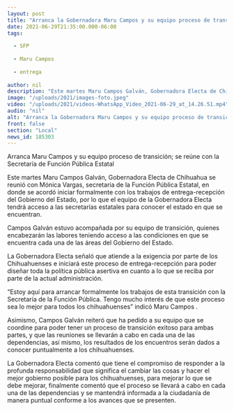 ```yaml
---
layout: post
title: "Arranca la Gobernadora Maru Campos y su equipo proceso de transición"
date: 2021-06-29T21:35:00.000-06:00
tags:
  
  - SFP
  
  - Maru Campos
  
  - entrega
  
author: nil
description: "Este martes Maru Campos Galván, Gobernadora Electa de Chihuahua se reunió con Mónica Vargas, secretaria de la Función Pública Estatal, en donde se acordó iniciar formalmente con los trabajos de entrega-recepción."
image: "/uploads/2021/images-foto.jpeg"
video: "/uploads/2021/videos-WhatsApp_Video_2021-06-29_at_14.26.51.mp4"
audio: "nil"
alt: "Arranca la Gobernadora Maru Campos y su equipo proceso de transición"
front: false
section: "Local"
news_id: 185303
---
```


Arranca Maru Campos y su equipo proceso de transición; se reúne con la Secretaría de Función Pública Estatal

Este martes Maru Campos Galván, Gobernadora Electa de Chihuahua se reunió con Mónica Vargas, secretaria de la Función Pública Estatal, en donde se acordó iniciar formalmente con los trabajos de entrega-recepción del Gobierno del Estado, por lo que el equipo de la Gobernadora Electa tendrá acceso a las secretarías estatales para conocer el estado en que se encuentran.

Campos Galván estuvo acompañada por su equipo de transición, quienes encabezarán las labores teniendo acceso a las condiciones en que se encuentra cada una de las áreas del Gobierno del Estado.

La Gobernadora Electa señaló que atiende a la exigencia por parte de los Chihuahuenses e iniciará este proceso de entrega-recepción para poder diseñar toda la política pública asertiva en cuanto a lo que se reciba por parte de la actual administración.

“Estoy aquí para arrancar formalmente los trabajos de esta transición con la Secretaría de la Función Pública. Tengo mucho interés de que este proceso sea lo mejor para todos los chihuahuenses” indicó Maru Campos . 

Asimismo, Campos Galván reiteró que ha pedido a su equipo que se coordine para poder tener un proceso de transición exitoso para ambas partes, y que las reuniones se llevarán a cabo en cada una de las dependencias, así mismo, los resultados de los encuentros serán dados a conocer puntualmente a los chihuahuenses.

La Gobernadora Electa comentó que tiene el compromiso de responder a la profunda responsabilidad que significa el cambiar las cosas y hacer el mejor gobierno posible para los chihuahuenses, para mejorar lo que se debe mejorar, finalmente comentó  que el proceso se llevará a cabo en cada una de las dependencias y se mantendrá informada a la ciudadanía de manera puntual conforme a los avances que se presenten.